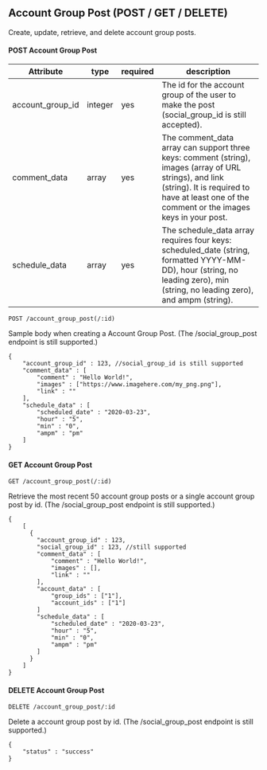 Account Group Post (POST / GET / DELETE)
-------------
Create, update, retrieve, and delete account group posts.

#### POST Account Group Post

Attribute | type | required | description 
--- | --- | --- | --- 
account_group_id | integer | yes | The id for the account group of the user to make the post (social_group_id is still accepted).
comment_data | array | yes | The comment_data array can support three keys: comment (string), images (array of URL strings), and link (string). It is required to have at least one of the comment or the images keys in your post.
schedule_data | array | yes | The schedule_data array requires four keys: scheduled_date (string, formatted YYYY-MM-DD), hour (string, no leading zero), min (string, no leading zero), and ampm (string).

```
POST /account_group_post(/:id)
``` 
Sample body when creating a Account Group Post. (The /social_group_post endpoint is still supported.)

```   
{
    "account_group_id" : 123, //social_group_id is still supported
    "comment_data" : [
        "comment" : "Hello World!",
        "images" : ["https://www.imagehere.com/my_png.png"],
        "link" : ""
    ],
    "schedule_data" : [
        "scheduled_date" : "2020-03-23",
        "hour" : "5",
        "min" : "0",
        "ampm" : "pm"
    ]
}
```


#### GET Account Group Post
```
GET /account_group_post(/:id)
```
Retrieve the most recent 50 account group posts or a single account group post by id. (The /social_group_post endpoint is still supported.)
```   
{ 
    [
      {
        "account_group_id" : 123,
        "social_group_id" : 123, //still supported
        "comment_data" : [
            "comment" : "Hello World!",
            "images" : [],
            "link" : ""
        ],
        "account_data" : [
            "group_ids" : ["1"],
            "account_ids" : ["1"]
        ]
        "schedule_data" : [
            "scheduled_date" : "2020-03-23",
            "hour" : "5",
            "min" : "0",
            "ampm" : "pm"
        ]
      }
    ]
}
```

#### DELETE Account Group Post
```
DELETE /account_group_post/:id
```
Delete a account group post by id. (The /social_group_post endpoint is still supported.)
```   
{ 
    "status" : "success"
}
```
